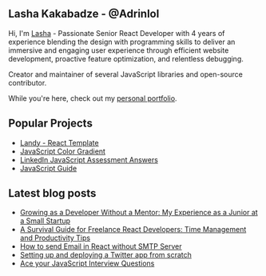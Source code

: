 
## Lasha Kakabadze - @Adrinlol

Hi, I'm [Lasha](https://www.adrinlol.com) - Passionate Senior React Developer with 4 years of experience blending the design with programming skills to deliver an immersive and engaging user experience through efficient website development, proactive feature optimization, and relentless debugging. 

Creator and maintainer of several JavaScript libraries and open-source contributor.

While you're here, check out my [personal portfolio](https://www.adrinlol.com).

## Popular Projects

- [Landy - React Template](https://github.com/Adrinlol/landy-react-template)
- [JavaScript Color Gradient](https://github.com/Adrinlol/javascript-color-gradient)
- [LinkedIn JavaScript Assessment Answers](https://github.com/Adrinlol/linkedin-javascript-assessment)
- [JavaScript Guide](https://github.com/Adrinlol/javascript-guide)

## Latest blog posts

- [Growing as a Developer Without a Mentor: My Experience as a Junior at a Small Startup](https://www.adrinlol.com/blog/growing-as-a-developer-without-a-mentor-my-experience-as-a-junior-at-a-small-startup)
- [A Survival Guide for Freelance React Developers: Time Management and Productivity Tips](https://medium.com/@adrinlol/a-survival-guide-for-freelance-react-developers-time-management-and-productivity-tips-0b2efa650cdf)
- [How to send Email in React without SMTP Server](https://www.adrinlol.com/blog/how-to-send-email-in-react-without-smtp-server)
- [Setting up and deploying a Twitter app from scratch](https://www.adrinlol.com/blog/setting-up-and-deploying-a-twitter-app-from-scratch-%E2%80%94-twitter-bot-article)
- [Ace your JavaScript Interview Questions](https://www.adrinlol.com/blog/ace-your-javascript-interview)
